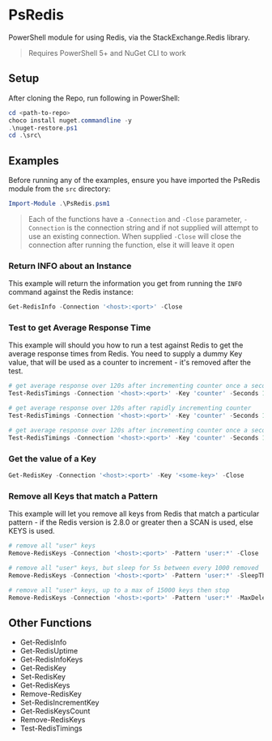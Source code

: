 # PsRedis

PowerShell module for using Redis, via the StackExchange.Redis library.

> Requires PowerShell 5+ and NuGet CLI to work

## Setup

After cloning the Repo, run following in PowerShell:

```powershell
cd <path-to-repo>
choco install nuget.commandline -y
.\nuget-restore.ps1
cd .\src\
```

## Examples

Before running any of the examples, ensure you have imported the PsRedis module from the `src` directory:

```powershell
Import-Module .\PsRedis.psm1
```

> Each of the functions have a `-Connection` and `-Close` parameter, `-Connection` is the connection string and if not supplied will attempt to use an existing connection. When supplied `-Close` will close the connection after running the function, else it will leave it open

### Return INFO about an Instance

This example will return the information you get from running the `INFO` command against the Redis instance:

```powershell
Get-RedisInfo -Connection '<host>:<port>' -Close
```

### Test to get Average Response Time

This example will should you how to run a test against Redis to get the average response times from Redis. You need to supply a dummy Key value, that will be used as a counter to increment - it's removed after the test.

```powershell
# get average response over 120s after incrementing counter once a second
Test-RedisTimings -Connection '<host>:<port>' -Key 'counter' -Seconds 120 -Close

# get average response over 120s after rapidly incrementing counter
Test-RedisTimings -Connection '<host>:<port>' -Key 'counter' -Seconds 120 -NoSleep -Close

# get average response over 120s after incrementing counter once a second, recreating the connection every attempt
Test-RedisTimings -Connection '<host>:<port>' -Key 'counter' -Seconds 120 -Reconnect -Close
```

### Get the value of a Key

```powershell
Get-RedisKey -Connection '<host>:<port>' -Key '<some-key>' -Close
```

### Remove all Keys that match a Pattern

This example will let you remove all keys from Redis that match a particular pattern - if the Redis version is 2.8.0 or greater then a SCAN is used, else KEYS is used.

```powershell
# remove all "user" keys
Remove-RedisKeys -Connection '<host>:<port>' -Pattern 'user:*' -Close

# remove all "user" keys, but sleep for 5s between every 1000 removed
Remove-RedisKeys -Connection '<host>:<port>' -Pattern 'user:*' -SleepThreshold 1000 -SleepSeconds 5 -Close

# remove all "user" keys, up to a max of 15000 keys then stop
Remove-RedisKeys -Connection '<host>:<port>' -Pattern 'user:*' -MaxDelete 15000 -Close
```

## Other Functions

* Get-RedisInfo
* Get-RedisUptime
* Get-RedisInfoKeys
* Get-RedisKey
* Set-RedisKey
* Get-RedisKeys
* Remove-RedisKey
* Set-RedisIncrementKey
* Get-RedisKeysCount
* Remove-RedisKeys
* Test-RedisTimings